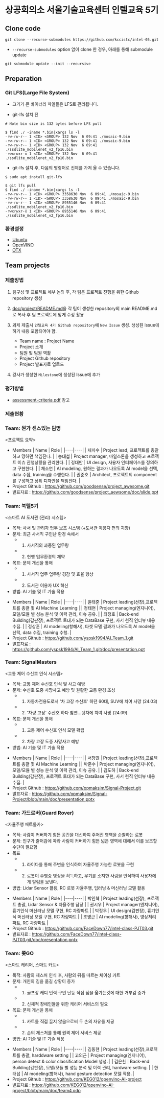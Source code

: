 # 상공회의소 서울기술교육센터 인텔교육 5기

## Clone code 

```shell
git clone --recurse-submodules https://github.com/kccistc/intel-05.git
```

* `--recurse-submodules` option 없이 clone 한 경우, 아래를 통해 submodule update

```shell
git submodule update --init --recursive
```

## Preparation

### Git LFS(Large File System)

* 크기가 큰 바이너리 파일들은 LFS로 관리됩니다.

* git-lfs 설치 전

```shell
# Note bin size is 132 bytes before LFS pull

$ find ./ -iname *.bin|xargs ls -l
-rw-rw-r-- 1 <ID> <GROUP> 132 Nov  6 09:41 ./mosaic-9.bin
-rw-rw-r-- 1 <ID> <GROUP> 132 Nov  6 09:41 ./mosaic-9.bin
-rw-rw-r-- 1 <ID> <GROUP> 132 Nov  6 09:41 ./ssdlite_mobilenet_v2_fp16.bin
-rwxrwxr-x 1 <ID> <GROUP> 132 Nov  6 09:41 ./ssdlite_mobilenet_v2_fp16.bin
```

* git-lfs 설치 후, 다음의 명령어로 전체를 가져 올 수 있습니다.

```shell
$ sudo apt install git-lfs

$ git lfs pull
$ find ./ -iname *.bin|xargs ls -l
-rw-rw-r-- 1 <ID> <GROUP> 3358630 Nov  6 09:41 ./mosaic-9.bin
-rw-rw-r-- 1 <ID> <GROUP> 3358630 Nov  6 09:41 ./mosaic-9.bin
-rw-rw-r-- 1 <ID> <GROUP> 8955146 Nov  6 09:41 ./ssdlite_mobilenet_v2_fp16.bin
-rwxrwxr-x 1 <ID> <GROUP> 8955146 Nov  6 09:41 ./ssdlite_mobilenet_v2_fp16.bin
```

### 환경설정

* [Ubuntu](./doc/environment/ubuntu.md)
* [OpenVINO](./doc/environment/openvino.md)
* [OTX](./doc/environment/otx.md)

## Team projects

### 제출방법

1. 팀구성 및 프로젝트 세부 논의 후, 각 팀은 프로젝트 진행을 위한 Github repository 생성

2. [doc/project/README.md](./doc/project/README.md)을 각 팀이 생성한 repository의 main README.md로 복사 후 팀 프로젝트에 맞게 수정 활용

3. 과제 제출시 `인텔교육 4기 Github repository`에 `New Issue` 생성. 생성된 Issue에 하기 내용 포함되어야 함.

    * Team name : Project Name
    * Project 소개
    * 팀원 및 팀원 역활
    * Project Github repository
    * Project 발표자료 업로드

4. 강사가 생성한 `Milestone`에 생성된 Issue에 추가 

### 평가방법

* [assessment-criteria.pdf](./doc/project/assessment-criteria.pdf) 참고

### 제출현황

### Team: 뭔가 센스있는 팀명
<프로젝트 요약>
* Members
  | Name | Role |
  |----|----|
  | 채치수 | Project lead, 프로젝트를 총괄하고 망하면 책임진다. |
  | 송태섭 | Project manager, 마일스톤을 생성하고 프로젝트 이슈 진행상황을 관리한다. |
  | 정대만 | UI design, 사용자 인터페이스를 정의하고 구현한다. |
  | 채소연 | AI modeling, 원하는 결과가 나오도록 AI model을 선택, data 수집, training을 수행한다. |
  | 권준호 | Architect, 프로젝트의 component를 구성하고 상위 디자인을 책임진다. |
* Project Github : https://github.com/goodsense/project_awesome.git
* 발표자료 : https://github.com/goodsense/project_aewsome/doc/slide.ppt

### Team: 북텔5기
<스마트 AI 도서관 (관리) 시스템>
  - 목적: 사서 및 관리자 업무 보조 시스템 (+도서관 이용자 편의 지향)
  - 문제: 최근 사서직 구인난 환경 속에서
    - 1) 사서직의 과중된 업무량
    - 2) 현행 업무환경의 제약
  - 목표: 문제 개선을 통해
    - 1) 사서직 업무 업무량 경감 및 효율 향상
    - 2) 도서관 이용자 UX 혁신
  - 방법: AI 기술 및 IT 기술 적용
* Members
  | Name | Role |
  |----|----|
  | 윤태준 | Project leading(선장),프로젝트를 총괄 및 AI Machine Learning |
  | 정태현 | Project managing(엔지니어), 모델/모듈 별 성능 분석 및 이력 관리, 이슈 공유. |
  | 최정호 | Back-end Building(갑판장), 프로젝트 토대가 되는 DataBase 구현, 사서 현직 인터뷰 내용 수집. |
  | 정상훈 | AI modeling(항해사), 타겟 모델 결과가 나오도록 AI model을 선택, data 수집, training 수행. |
* Project Github : https://github.com/yspsk1994/AI_Team_1.git
* 발표자료 : https://github.com/yspsk1994/AI_Team_1.git/doc/presentation.ppt

### Team: SignalMasters
<교통 제어 수신호 인식 시스템>
  - 목적: 교통 제어 수신호 인식 및 사고 예방
  - 문제: 수신호 도중 사망사고 예방 및 원활한 교통 환경 조성
    - 1) 자동차전용도로서 '차 고장 수신호' 하던 60대, SUV에 치여 사망 (24.03)
    - 2) '차량 고장' 수신호 하다 참변...뒷차에 치여 사망 (24.09)
  - 목표: 문제 개선을 통해
    - 1) 교통 제어 수신호 인식 모델 확립
    - 2) 차량 고장 도중 사망사고 예방
  - 방법: AI 기술 및 IT 기술 적용
* Members
  | Name | Role |
  |----|----|
  | 서창민 | Project leading(선장),프로젝트를 총괄 및 AI Machine Learning |
  | 박준수 | Project managing(엔지니어), 모델/모듈 별 성능 분석 및 이력 관리, 이슈 공유. |
  | 김도하 | Back-end Building(갑판장), 프로젝트 토대가 되는 DataBase 구현, 사서 현직 인터뷰 내용 수집. |
* Project Github : https://github.com/opmaksim/Signal-Project.git
* 발표자료 : https://github.com/opmaksim/Signal-Project/blob/main/doc/presentation.pptx

### Team: 가드로버(Guard Rover)
<자율주행 패트롤카>
  - 목적: 사람이 커버하기 힘든 공간을 대신하여 주어진 영역을 순찰하는 로봇
  - 문제: 인구가 줄어감에 따라 사람이 커버하기 힘든 넓은 영역에 대해서 이를 보조할 수단이 필요함
  - 목표 
    - 1) 라이다를 통해 주변을 인식하여 자율주행 가능한 로봇을 구현
    - 2) 로봇이 주행중 영상을 획득하고, 무기를 소지한 사람을 인식하여 사용자에게 알림을 보낸다.
  - 방법: Lidar Sensor 활용, RC 로봇 자율주행, 딥러닝 & 머신러닝 모델 활용
* Members
  | Name | Role |
  |----|----|
  | 박인혁 | Project leading(선장), 프로젝트 총괄, Lidar Sensor & 자율주행 담당 |
  | 권시우 | Project manager(엔지니어), 흉기인식 머신러닝 모델 구현, RC 차량파트 |
  | 박정우 | UI design(갑판장), 흉기인식 머신러닝 모델 구현, RC 차량파트 |
  | 조명근 | AI modeling(항해사), 영상처리 파트, RC 차량파트 |
* Project Github : https://github.com/FaceDown77/intel-class-PJT03.git
* 발표자료 : https://github.com/FaceDown77/intel-class-PJT03.git/doc/presentation.pptx

### Team: 쫒GO
<스마트 캐리어, 스마트 카트>
  - 목적: 사람의 제스처 인식 후, 사람의 뒤를 따르는 체이싱 카트
  - 문제: 개인의 짐을 옮길 상황이 증가
    - 1) 골프장 캐디 인력 구인 난등 직접 짐을 옮기는것에 대한 거부감 증가
    - 2) 신체적 장애인들을 위한 캐리어 서비스의 필요
  - 목표: 문제 개선을 통해
    - 1) 카트를 직접 끌지 않음으로써 두 손의 자유를 제공
    - 2) 손의 제스처를 통해 원격 제어 서비스 제공
  - 방법: AI 기술 및 IT 기술 적용
* Members
  | Name | Role |
  |----|----|
  | 김동현 | Project leading(선장),프로젝트를 총괄, harddware setting  |
  | 고의근 | Project managing(엔지니어), person detect & color classification Model 생성. |
  | 김은찬 | Back-end Building(갑판장), 모델/모듈 별 성능 분석 및 이력 관리, hardware setting. |
  | 한태섭 | AI modeling(항해사), hand gesture detection 모델 적용. |
* Project Github : https://github.com/KEG012/openvino-AI-project
* 발표자료 : https://github.com/KEG012/openvino-AI-project/blob/main/doc/team4.odp
